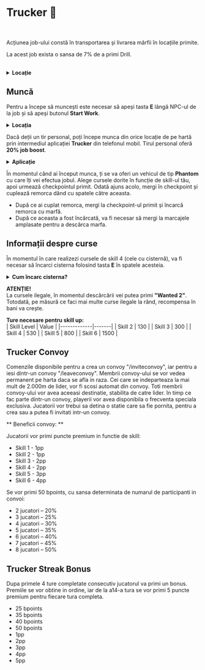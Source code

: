 # Trucker 🚚
<br><br>
Acțiunea job-ului constă în transportarea și livrarea mărfii în locațiile primite.  <br>
<p>La acest job exista o sansa de 7% de a primi  Drill.</p> <br>
<details class="details custom-block">
  <summary><strong>Locație</strong></summary>
  <img src="https://i.imgur.com/zKnnO0t.jpeg" alt="Locația" style="max-width:100%; height:auto;">
</details>


## Muncă  
Pentru a începe să muncești este necesar să apeși tasta **E** lângă NPC-ul de la job și să apeși butonul **Start Work**.  <br>
<details class="details custom-block">
  <summary><strong>Locația</strong></summary>
  <img src="https://i.imgur.com/pKjPpgb.jpeg" alt="Locația" style="max-width:100%; height:auto;">
</details>


Dacă deții un tir personal, poți începe munca din orice locație de pe hartă prin intermediul aplicației **Trucker** din telefonul mobil. Tirul personal oferă **20% job boost**.  <br>
<details class="details custom-block">
  <summary><strong>Aplicație</strong></summary>
  <img src="https://i.imgur.com/Qz1hACz.png" alt="Aplicație" style="max-width:100%; height:auto;">
</details>


În momentul când ai început munca, ți se va oferi un vehicul de tip **Phantom** cu care îți vei efectua jobul. Alege cursele dorite în funcție de skill-ul tău, apoi urmează checkpointul primit. Odată ajuns acolo, mergi în checkpoint și cuplează remorca dând cu spatele către aceasta.  
- După ce ai cuplat remorca, mergi la checkpoint-ul primit și încarcă remorca cu marfă.  
- După ce aceasta a fost încărcată, va fi necesar să mergi la marcajele amplasate pentru a descărca marfa.  

## Informații despre curse  
În momentul în care realizezi cursele de skill 4 (cele cu cisternă), va fi necesar să încarci cisterna folosind tasta **E** în spatele acesteia.  

<details class="details custom-block">
  <summary><strong>Cum încarc cisterna?</strong></summary>
  <video style="max-width:100%; height:auto;" autoplay muted loop>
    <source src="https://i.imgur.com/3C3iLpi.mp4" type="video/mp4">
    Browser-ul tău nu suportă redarea video.
  </video>
</details>

**ATENȚIE!**  
La cursele ilegale, în momentul descărcării vei putea primi **"Wanted 2"**. Totodată, pe măsură ce faci mai multe curse ilegale la rând, recompensa în bani va crește.

**Ture necesare pentru skill up:**  
| Skill Level | Value |
|-------------|-------|
| Skill 2     | 130   |
| Skill 3     | 300   |
| Skill 4     | 530   |
| Skill 5     | 800   |
| Skill 6     | 1500  |

## Trucker Convoy
Comenzile disponibile pentru a crea un convoy "/inviteconvoy", iar pentru a iesi dintr-un convoy "/leaveconvoy".
Membrii convoy-ului se vor vedea permanent pe harta daca se afla in raza. Cei care se indeparteaza la mai mult de 2.000m de lider, vor fi scosi automat din convoy. Toti membrii convoy-ului vor avea aceeasi destinatie, stabilita de catre lider. In timp ce fac parte dintr-un convoy, playerii vor avea disponibila o frecventa speciala exclusiva. Jucatorii vor trebui sa detina o statie care sa fie pornita, pentru a crea sau a putea fi invitati intr-un convoy.

** Beneficii convoy: **

Jucatorii vor primi puncte premium in functie de skill:
- Skill 1 - 1pp
- Skill 2 - 1pp
- Skill 3 - 2pp
- Skill 4 - 2pp
- Skill 5 - 3pp
- Skill 6 - 4pp

Se vor primi 50 bpoints, cu sansa determinata de numarul de participanti in convoi:
- 2 jucatori – 20%
- 3 jucatori – 25%
- 4 jucatori – 30%
- 5 jucatori – 35%
- 6 jucatori – 40%
- 7 jucatori – 45%
- 8 jucatori – 50%


## Trucker Streak Bonus
Dupa primele 4 ture completate consecutiv jucatorul va primi un bonus. Premiile se vor obtine in ordine, iar de la a14-a tura se vor primi 5 puncte premium pentru fiecare tura completa.
- 25 bpoints
- 35 bpoints
- 40 bpoints
- 50 bpoints
- 1pp
- 2pp
- 3pp
- 4pp
- 5pp

